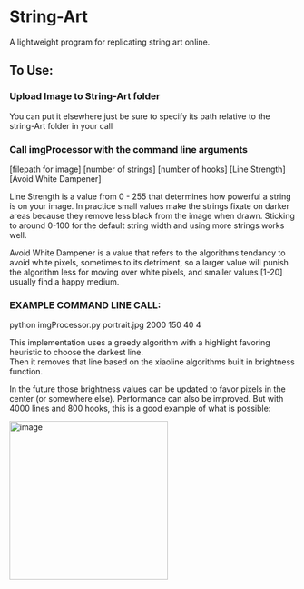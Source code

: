 # String-Art
A lightweight program for replicating string art online.
## To Use:
### Upload Image to String-Art folder
You can put it elsewhere just be sure to specify its path relative to the string-Art folder in your call

### Call imgProcessor with the command line arguments 
[filepath for image] [number of strings] [number of hooks] [Line Strength] [Avoid White Dampener]

Line Strength is a value from 0 - 255 that determines how powerful a string is on your image. In practice small values make the strings fixate on darker areas because they remove less black from the image when drawn. Sticking to around 0-100 for the default string width and using more strings works well.

Avoid White Dampener is a value that refers to the algorithms tendancy to avoid white pixels, sometimes to its detriment, so a larger value will punish the algorithm less for moving over white pixels, and smaller values [1-20] usually find a happy medium.

### EXAMPLE COMMAND LINE CALL:
python imgProcessor.py portrait.jpg 2000 150 40 4

This implementation uses a greedy algorithm with a highlight favoring heuristic to choose the darkest line. <br>
Then it removes that line based on the xiaoline algorithms built in brightness function.

In the future those brightness values can be updated to favor pixels in the center (or somewhere else). Performance can also be improved. But with 4000 lines and 800 hooks, 
this is a good example of what is possible:

<img width="279" alt="image" src="https://github.com/Tay-Day/String-Art/assets/89946561/87c5ceef-cde9-4a58-a8ee-837e635a31be">
